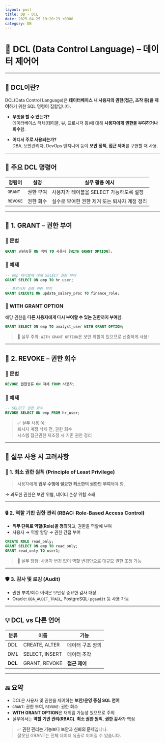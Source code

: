 ```yaml
---
layout: post
title: DB - DCL
date: 2025-04-25 19:20:23 +0900
category: DB
---
```

# 🔐 DCL (Data Control Language) – 데이터 제어어

---

## 📌 DCL이란?

DCL(Data Control Language)은 **데이터베이스 내 사용자의 권한(접근, 조작 등)을 제어**하기 위한 SQL 명령어 집합입니다.

- **무엇을 할 수 있는가?**  
  데이터베이스 객체(테이블, 뷰, 프로시저 등)에 대해 **사용자에게 권한을 부여하거나 회수**함.

- **어디서 주로 사용되는가?**  
  DBA, 보안관리자, DevOps 엔지니어 등이 **보안 정책, 접근 제어**를 구현할 때 사용.

---

## 🧩 주요 DCL 명령어

| 명령어   | 설명                                  | 실무 활용 예시                      |
|----------|---------------------------------------|-------------------------------------|
| `GRANT`  | 권한 부여                            | 사용자가 테이블을 SELECT 가능하도록 설정 |
| `REVOKE` | 권한 회수                            | 실수로 부여한 권한 제거 또는 퇴사자 계정 정리 |

---

## 🧷 1. GRANT – 권한 부여

### 🔹 문법
```sql
GRANT 권한종류 ON 객체 TO 사용자 [WITH GRANT OPTION];
```

### 🔹 예제
```sql
-- emp 테이블에 대해 SELECT 권한 부여
GRANT SELECT ON emp TO hr_user;

-- 프로시저 실행 권한 부여
GRANT EXECUTE ON update_salary_proc TO finance_role;
```

### 🔹 WITH GRANT OPTION
해당 권한을 **다른 사용자에게 다시 부여할 수 있는 권한까지 부여**함.
```sql
GRANT SELECT ON emp TO analyst_user WITH GRANT OPTION;
```

> 🔐 실무 주의: `WITH GRANT OPTION`은 보안 위험이 있으므로 신중하게 사용!

---

## 🚫 2. REVOKE – 권한 회수

### 🔹 문법
```sql
REVOKE 권한종류 ON 객체 FROM 사용자;
```

### 🔹 예제
```sql
-- SELECT 권한 회수
REVOKE SELECT ON emp FROM hr_user;
```

> ✅ 실무 사용 예:  
> 퇴사자 계정 삭제 전, 권한 회수  
> 시스템 접근권한 재조정 시 기존 권한 정리

---

## 🎯 실무 사용 시 고려사항

### 🔐 1. 최소 권한 원칙 (Principle of Least Privilege)
> 사용자에게 **업무 수행에 필요한 최소한의 권한만 부여**해야 함.

→ 과도한 권한은 보안 위협, 데이터 손상 위험 초래

---

### 🔒 2. 역할 기반 권한 관리 (RBAC: Role-Based Access Control)
- **직무 단위로 역할(Role)을 정의**하고, 권한을 역할에 부여
- 사용자 → 역할 할당 → 권한 간접 부여

```sql
CREATE ROLE read_only;
GRANT SELECT ON emp TO read_only;
GRANT read_only TO user1;
```

> 🔧 실무 장점: 사용자 변경 없이 역할 변경만으로 대규모 권한 조정 가능

---

### 🛡️ 3. 감사 및 로깅 (Audit)
- 권한 부여/회수 이력은 보안상 중요한 감사 대상
- Oracle: `DBA_AUDIT_TRAIL`, PostgreSQL: `pgaudit` 등 사용 가능

---

## 💡 DCL vs 다른 언어

| 분류 | 이름  | 기능              |
|------|-------|-------------------|
| DDL  | CREATE, ALTER | 데이터 구조 정의 |
| DML  | SELECT, INSERT | 데이터 조작 |
| **DCL**  | GRANT, REVOKE | **접근 제어** |

---

## 🔚 요약

- DCL은 사용자 및 권한을 제어하는 **보안/운영 중심 SQL 언어**
- `GRANT`: 권한 부여, `REVOKE`: 권한 회수
- **WITH GRANT OPTION**은 재위임 가능성 있으므로 주의
- 실무에서는 **역할 기반 관리(RBAC)**, **최소 권한 원칙**, **권한 감사**가 핵심

> ✅ **권한 관리는 기능보다 보안과 신뢰의 문제**입니다.  
> 잘못된 GRANT는 전체 데이터 유출로 이어질 수 있습니다.